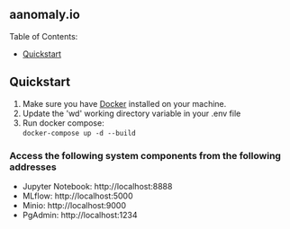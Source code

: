 ### 
## aanomaly.io

Table of Contents:

- [Quickstart](#Quickstart)

## Quickstart
1. Make sure you have [Docker](https://www.docker.com/products/docker-desktop) installed on your machine.
2. Update the 'wd' working directory variable in your .env file
3. Run docker compose:  
 ```docker-compose up -d --build``` 

### Access the following system components from the following addresses
- Jupyter Notebook: http://localhost:8888
- MLflow: http://localhost:5000
- Minio: http://localhost:9000
- PgAdmin: http://localhost:1234